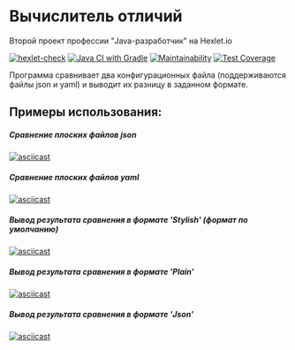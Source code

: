 # Вычислитель отличий
Второй проект профессии "Java-разработчик" на Hexlet.io

[![hexlet-check](https://github.com/0x8251ae8c/java-project-71/actions/workflows/hexlet-check.yml/badge.svg)](https://github.com/0x8251ae8c/java-project-71/actions/workflows/hexlet-check.yml)
[![Java CI with Gradle](https://github.com/0x8251ae8c/java-project-71/actions/workflows/project.yml/badge.svg)](https://github.com/0x8251ae8c/java-project-71/actions/workflows/project.yml)
[![Maintainability](https://api.codeclimate.com/v1/badges/a66fa7dbcffd2a214a8f/maintainability)](https://codeclimate.com/github/0x8251ae8c/java-project-71/maintainability)
[![Test Coverage](https://api.codeclimate.com/v1/badges/a66fa7dbcffd2a214a8f/test_coverage)](https://codeclimate.com/github/0x8251ae8c/java-project-71/test_coverage)

Программа сравнивает два конфигурационных файла (поддерживаются файлы json и yaml) и выводит их разницу в заданном формате.

## Примеры использования:
##### Сравнение плоских файлов json
[![asciicast](https://asciinema.org/a/8ZCdNVjv46N5tSgZj7pIsNOez.svg)](https://asciinema.org/a/8ZCdNVjv46N5tSgZj7pIsNOez)

##### Сравнение плоских файлов yaml
[![asciicast](https://asciinema.org/a/qooTD7XPmZFCtsUTDigoTJ8HF.svg)](https://asciinema.org/a/qooTD7XPmZFCtsUTDigoTJ8HF)

##### Вывод результата сравнения в формате 'Stylish' (формат по умолчанию)
[![asciicast](https://asciinema.org/a/HS1vG1LIUKU9fYGwknMKS97Rm.svg)](https://asciinema.org/a/HS1vG1LIUKU9fYGwknMKS97Rm)

##### Вывод результата сравнения в формате 'Plain'
[![asciicast](https://asciinema.org/a/zp9DLivgWnlqqMFrK9S8XtUbJ.svg)](https://asciinema.org/a/zp9DLivgWnlqqMFrK9S8XtUbJ)

##### Вывод результата сравнения в формате 'Json'
[![asciicast](https://asciinema.org/a/WTlWUxnDZDtp45FjhZ06orFyP.svg)](https://asciinema.org/a/WTlWUxnDZDtp45FjhZ06orFyP)

